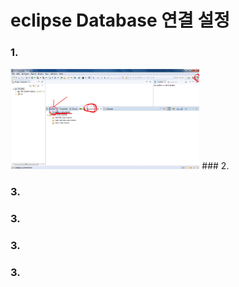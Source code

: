 # eclipse Database 연결 설정


      
### 1.
  <img src='eclipse_datasource설정1.png' width='60%'>
### 2. 
  
### 3.
  
### 3.

### 3.

### 3.
      